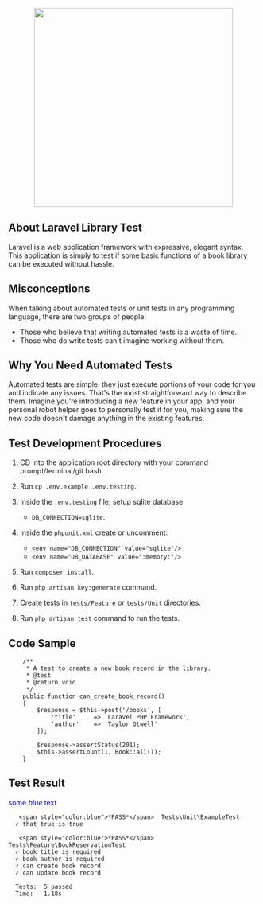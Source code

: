 <p align="center"><a href="https://laravel.com" target="_blank"><img src="https://raw.githubusercontent.com/laravel/art/master/logo-lockup/5%20SVG/2%20CMYK/1%20Full%20Color/laravel-logolockup-cmyk-red.svg" width="400"></a></p>

## About Laravel Library Test

Laravel is a web application framework with expressive, elegant syntax. This application is simply to test if some basic functions of a book library can be executed without hassle.

## Misconceptions

When talking about automated tests or unit tests in any programming language, there are two groups of people:

 - Those who believe that writing automated tests is a waste of time.
 - Those who do write tests can't imagine working without them.

## Why You Need Automated Tests

Automated tests are simple: they just execute portions of your code for you and indicate any issues. That's the most straightforward way to describe them. Imagine you're introducing a new feature in your app, and your personal robot helper goes to personally test it for you, making sure the new code doesn't damage anything in the existing features.

## Test Development Procedures

1. CD into the application root directory with your command prompt/terminal/git bash.

2. Run `cp .env.example .env.testing`.

3. Inside the `.env.testing` file, setup sqlite database

    - `DB_CONNECTION=sqlite`.

4. Inside the `phpunit.xml` create or uncomment:

    - `<env name="DB_CONNECTION" value="sqlite"/>`
    - `<env name="DB_DATABASE" value=":memory:"/>`

5. Run `composer install`.

6. Run `php artisan key:generate` command.

7. Create tests in `tests/Feature` or `tests/Unit` directories.

8. Run `php artisan test` command to run the tests.

## Code Sample

```php:
    /**
     * A test to create a new book record in the library.
     * @test
     * @return void
     */
    public function can_create_book_record()
    {
        $response = $this->post('/books', [
            'title'     => 'Laravel PHP Framework',
            'author'    => 'Taylor Otwell'
        ]);

        $response->assertStatus(201);
        $this->assertCount(1, Book::all());
    }
```

## Test Result
<span style="color:blue">some *blue* text</span>
```
   <span style="color:blue">*PASS*</span>  Tests\Unit\ExampleTest
  ✓ that true is true

   <span style="color:blue">*PASS*</span>  Tests\Feature\BookReservationTest
  ✓ book title is required
  ✓ book author is required
  ✓ can create book record
  ✓ can update book record

  Tests:  5 passed
  Time:   1.18s
```

